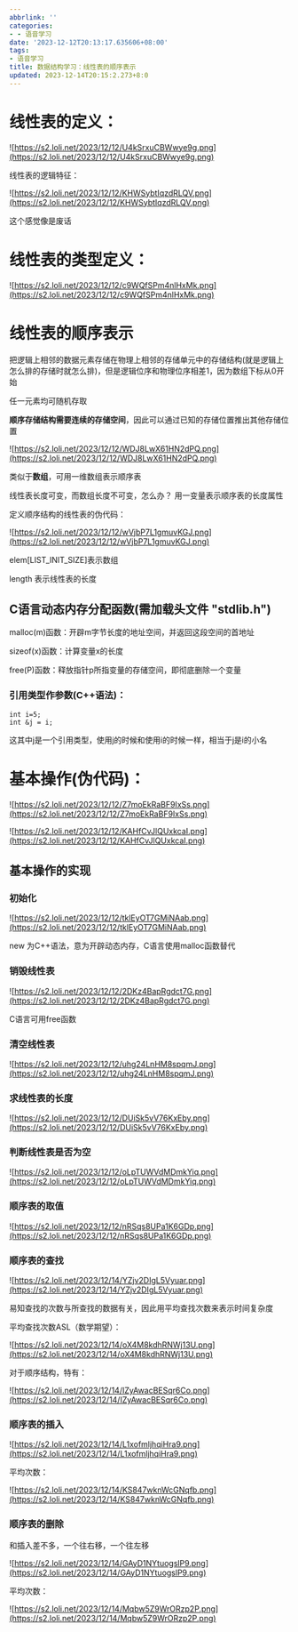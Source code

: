 ```yaml
---
abbrlink: ''
categories:
- - 语音学习
date: '2023-12-12T20:13:17.635606+08:00'
tags:
- 语音学习
title: 数据结构学习：线性表的顺序表示
updated: 2023-12-14T20:15:2.273+8:0
---
```

# 线性表的定义：

![https://s2.loli.net/2023/12/12/U4kSrxuCBWwye9g.png](https://s2.loli.net/2023/12/12/U4kSrxuCBWwye9g.png)

线性表的逻辑特征：

![https://s2.loli.net/2023/12/12/KHWSybtIqzdRLQV.png](https://s2.loli.net/2023/12/12/KHWSybtIqzdRLQV.png)

这个感觉像是废话

# 线性表的类型定义：

![https://s2.loli.net/2023/12/12/c9WQfSPm4nlHxMk.png](https://s2.loli.net/2023/12/12/c9WQfSPm4nlHxMk.png)

# 线性表的顺序表示

把逻辑上相邻的数据元素存储在物理上相邻的存储单元中的存储结构(就是逻辑上怎么排的存储时就怎么排)，但是逻辑位序和物理位序相差1，因为数组下标从0开始

任一元素均可随机存取

**顺序存储结构需要连续的存储空间**，因此可以通过已知的存储位置推出其他存储位置

![https://s2.loli.net/2023/12/12/WDJ8LwX61HN2dPQ.png](https://s2.loli.net/2023/12/12/WDJ8LwX61HN2dPQ.png)

类似于**数组**，可用一维数组表示顺序表

线性表长度可变，而数组长度不可变，怎么办？      用一变量表示顺序表的长度属性

定义顺序结构的线性表的伪代码：

![https://s2.loli.net/2023/12/12/wVjbP7L1gmuvKGJ.png](https://s2.loli.net/2023/12/12/wVjbP7L1gmuvKGJ.png)

elem[LIST_INIT_SIZE]表示数组

length                       表示线性表的长度

## C语言动态内存分配函数(需加载头文件 "stdlib.h")

malloc(m)函数：开辟m字节长度的地址空间，并返回这段空间的首地址

sizeof(x)函数：计算变量x的长度

free(P)函数：释放指针p所指变量的存储空间，即彻底删除一个变量

### 引用类型作参数(C++语法)：

```
int i=5;
int &j = i;
```

这其中j是一个引用类型，使用j的时候和使用i的时候一样，相当于j是i的小名

# 基本操作(伪代码)：

![https://s2.loli.net/2023/12/12/Z7moEkRaBF9IxSs.png](https://s2.loli.net/2023/12/12/Z7moEkRaBF9IxSs.png)

![https://s2.loli.net/2023/12/12/KAHfCvJlQUxkcaI.png](https://s2.loli.net/2023/12/12/KAHfCvJlQUxkcaI.png)

## 基本操作的实现

### 初始化

![https://s2.loli.net/2023/12/12/tklEyOT7GMiNAab.png](https://s2.loli.net/2023/12/12/tklEyOT7GMiNAab.png)

new 为C++语法，意为开辟动态内存，C语言使用malloc函数替代

### 销毁线性表

![https://s2.loli.net/2023/12/12/2DKz4BapRgdct7G.png](https://s2.loli.net/2023/12/12/2DKz4BapRgdct7G.png)

C语言可用free函数

### 清空线性表

![https://s2.loli.net/2023/12/12/uhg24LnHM8spqmJ.png](https://s2.loli.net/2023/12/12/uhg24LnHM8spqmJ.png)

### 求线性表的长度

![https://s2.loli.net/2023/12/12/DUiSk5vV76KxEby.png](https://s2.loli.net/2023/12/12/DUiSk5vV76KxEby.png)

### 判断线性表是否为空

![https://s2.loli.net/2023/12/12/oLpTUWVdMDmkYiq.png](https://s2.loli.net/2023/12/12/oLpTUWVdMDmkYiq.png)

### 顺序表的取值

![https://s2.loli.net/2023/12/12/nRSqs8UPa1K6GDp.png](https://s2.loli.net/2023/12/12/nRSqs8UPa1K6GDp.png)


### 顺序表的查找

![https://s2.loli.net/2023/12/14/YZjv2DIgL5Vyuar.png](https://s2.loli.net/2023/12/14/YZjv2DIgL5Vyuar.png)

易知查找的次数与所查找的数据有关，因此用平均查找次数来表示时间复杂度

平均查找次数ASL（数学期望）：

![https://s2.loli.net/2023/12/14/oX4M8kdhRNWj13U.png](https://s2.loli.net/2023/12/14/oX4M8kdhRNWj13U.png)

对于顺序结构，特有：

![https://s2.loli.net/2023/12/14/IZyAwacBESqr6Co.png](https://s2.loli.net/2023/12/14/IZyAwacBESqr6Co.png)


### 顺序表的插入

![https://s2.loli.net/2023/12/14/L1xofmljhqiHra9.png](https://s2.loli.net/2023/12/14/L1xofmljhqiHra9.png)

平均次数：

![https://s2.loli.net/2023/12/14/KS847wknWcGNqfb.png](https://s2.loli.net/2023/12/14/KS847wknWcGNqfb.png)


### 顺序表的删除

和插入差不多，一个往右移，一个往左移

![https://s2.loli.net/2023/12/14/GAyD1NYtuogslP9.png](https://s2.loli.net/2023/12/14/GAyD1NYtuogslP9.png)

平均次数：

![https://s2.loli.net/2023/12/14/Mqbw5Z9WrORzp2P.png](https://s2.loli.net/2023/12/14/Mqbw5Z9WrORzp2P.png)

